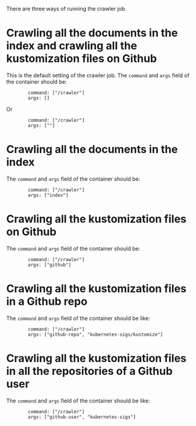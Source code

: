 There are three ways of running the crawler job.

# Crawling all the documents in the index and crawling all the kustomization files on Github

This is the default setting of the crawler job. The `command` and `args` field
of the container should be:

```
        command: ["/crawler"]
        args: []
```

Or

```
        command: ["/crawler"]
        args: [""]
```

# Crawling all the documents in the index

The `command` and `args` field of the container should be:

```
        command: ["/crawler"]
        args: ["index"]
```

# Crawling all the kustomization files on Github

The `command` and `args` field of the container should be:

```
        command: ["/crawler"]
        args: ["github"]
```

# Crawling all the kustomization files in a Github repo

The `command` and `args` field of the container should be like:

```
        command: ["/crawler"]
        args: ["github-repo", "kubernetes-sigs/kustomize"]
```

# Crawling all the kustomization files in all the repositories of a Github user

The `command` and `args` field of the container should be like:

```
        command: ["/crawler"]
        args: ["github-user", "kubernetes-sigs"]
```
